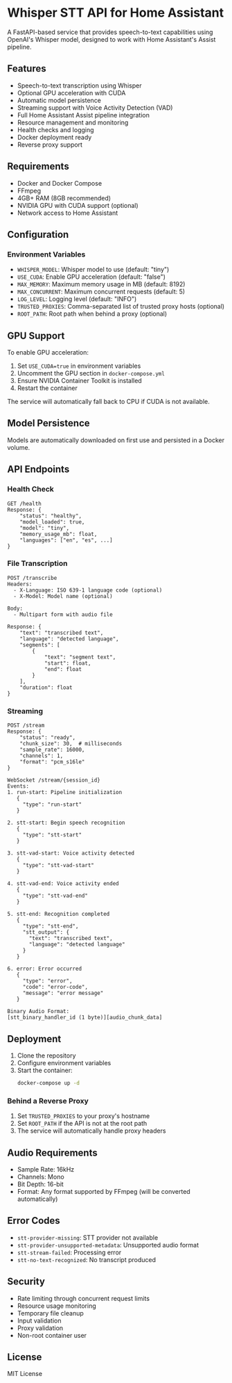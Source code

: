 # Whisper STT API for Home Assistant

A FastAPI-based service that provides speech-to-text capabilities using OpenAI's Whisper model, designed to work with Home Assistant's Assist pipeline.

## Features

- Speech-to-text transcription using Whisper
- Optional GPU acceleration with CUDA
- Automatic model persistence
- Streaming support with Voice Activity Detection (VAD)
- Full Home Assistant Assist pipeline integration
- Resource management and monitoring
- Health checks and logging
- Docker deployment ready
- Reverse proxy support

## Requirements

- Docker and Docker Compose
- FFmpeg
- 4GB+ RAM (8GB recommended)
- NVIDIA GPU with CUDA support (optional)
- Network access to Home Assistant

## Configuration

### Environment Variables

- `WHISPER_MODEL`: Whisper model to use (default: "tiny")
- `USE_CUDA`: Enable GPU acceleration (default: "false")
- `MAX_MEMORY`: Maximum memory usage in MB (default: 8192)
- `MAX_CONCURRENT`: Maximum concurrent requests (default: 5)
- `LOG_LEVEL`: Logging level (default: "INFO")
- `TRUSTED_PROXIES`: Comma-separated list of trusted proxy hosts (optional)
- `ROOT_PATH`: Root path when behind a proxy (optional)

## GPU Support

To enable GPU acceleration:

1. Set `USE_CUDA=true` in environment variables
2. Uncomment the GPU section in `docker-compose.yml`
3. Ensure NVIDIA Container Toolkit is installed
4. Restart the container

The service will automatically fall back to CPU if CUDA is not available.

## Model Persistence

Models are automatically downloaded on first use and persisted in a Docker volume. 

## API Endpoints

### Health Check
```
GET /health
Response: {
    "status": "healthy",
    "model_loaded": true,
    "model": "tiny",
    "memory_usage_mb": float,
    "languages": ["en", "es", ...]
}
```

### File Transcription
```
POST /transcribe
Headers:
  - X-Language: ISO 639-1 language code (optional)
  - X-Model: Model name (optional)

Body: 
  - Multipart form with audio file

Response: {
    "text": "transcribed text",
    "language": "detected language",
    "segments": [
        {
            "text": "segment text",
            "start": float,
            "end": float
        }
    ],
    "duration": float
}
```

### Streaming
```
POST /stream
Response: {
    "status": "ready",
    "chunk_size": 30,  # milliseconds
    "sample_rate": 16000,
    "channels": 1,
    "format": "pcm_s16le"
}

WebSocket /stream/{session_id}
Events:
1. run-start: Pipeline initialization
   {
     "type": "run-start"
   }

2. stt-start: Begin speech recognition
   {
     "type": "stt-start"
   }

3. stt-vad-start: Voice activity detected
   {
     "type": "stt-vad-start"
   }

4. stt-vad-end: Voice activity ended
   {
     "type": "stt-vad-end"
   }

5. stt-end: Recognition completed
   {
     "type": "stt-end",
     "stt_output": {
       "text": "transcribed text",
       "language": "detected language"
     }
   }

6. error: Error occurred
   {
     "type": "error",
     "code": "error-code",
     "message": "error message"
   }

Binary Audio Format:
[stt_binary_handler_id (1 byte)][audio_chunk_data]
```

## Deployment

1. Clone the repository
2. Configure environment variables
3. Start the container:
   ```bash
   docker-compose up -d
   ```

### Behind a Reverse Proxy

1. Set `TRUSTED_PROXIES` to your proxy's hostname
2. Set `ROOT_PATH` if the API is not at the root path
3. The service will automatically handle proxy headers

## Audio Requirements

- Sample Rate: 16kHz
- Channels: Mono
- Bit Depth: 16-bit
- Format: Any format supported by FFmpeg (will be converted automatically)

## Error Codes

- `stt-provider-missing`: STT provider not available
- `stt-provider-unsupported-metadata`: Unsupported audio format
- `stt-stream-failed`: Processing error
- `stt-no-text-recognized`: No transcript produced

## Security

- Rate limiting through concurrent request limits
- Resource usage monitoring
- Temporary file cleanup
- Input validation
- Proxy validation
- Non-root container user

## License

MIT License
